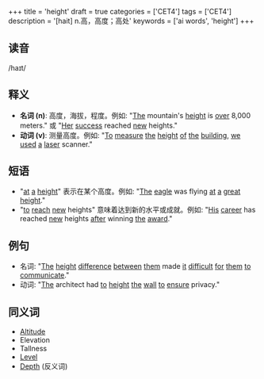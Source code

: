 +++
title = 'height'
draft = true
categories = ['CET4']
tags = ['CET4']
description = '[hait] n.高，高度；高处'
keywords = ['ai words', 'height']
+++

## 读音
/haɪt/

## 释义
- **名词 (n)**: 高度，海拔，程度。例如: "[The](/post/the/) mountain's [height](/post/height/) is [over](/post/over/) 8,000 meters." 或 "[Her](/post/her/) [success](/post/success/) reached [new](/post/new/) heights."
- **动词 (v)**: 测量高度。例如: "[To](/post/to/) [measure](/post/measure/) [the](/post/the/) [height](/post/height/) [of](/post/of/) [the](/post/the/) [building](/post/building/), [we](/post/we/) [used](/post/used/) [a](/post/a/) [laser](/post/laser/) scanner."

## 短语
- "[at](/post/at/) [a](/post/a/) [height](/post/height/)" 表示在某个高度。例如: "[The](/post/the/) [eagle](/post/eagle/) was flying [at](/post/at/) [a](/post/a/) [great](/post/great/) [height](/post/height/)."
- "[to](/post/to/) [reach](/post/reach/) [new](/post/new/) heights" 意味着达到新的水平或成就。例如: "[His](/post/his/) [career](/post/career/) has reached [new](/post/new/) heights [after](/post/after/) winning [the](/post/the/) [award](/post/award/)."

## 例句
- 名词: "[The](/post/the/) [height](/post/height/) [difference](/post/difference/) [between](/post/between/) [them](/post/them/) made [it](/post/it/) [difficult](/post/difficult/) [for](/post/for/) [them](/post/them/) [to](/post/to/) [communicate](/post/communicate/)."
- 动词: "[The](/post/the/) architect had [to](/post/to/) [height](/post/height/) [the](/post/the/) [wall](/post/wall/) [to](/post/to/) [ensure](/post/ensure/) privacy."

## 同义词
- [Altitude](/post/altitude/)
- Elevation
- Tallness
- [Level](/post/level/)
- [Depth](/post/depth/) (反义词)
